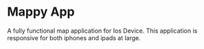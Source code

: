 # Mappy App

A fully functional map application for Ios Device. This application is responsive for both iphones and ipads at large.
